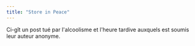 ```yaml
---
title: "Store in Peace"
---
```


Ci-gît un post tué par l'alcoolisme et l'heure tardive auxquels est soumis
leur auteur anonyme.

